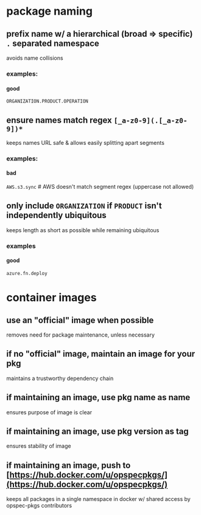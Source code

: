 # package naming

## prefix name w/ a hierarchical (broad => specific) `.` separated namespace
avoids name collisions

### examples: 

#### good
`ORGANIZATION.PRODUCT.OPERATION`

## ensure names match regex `[_a-z0-9](.[_a-z0-9])*`
keeps names URL safe & allows easily splitting apart segments

### examples:

#### bad
`AWS.s3.sync` # AWS doesn't match segment regex (uppercase not allowed)  

## only include `ORGANIZATION` if `PRODUCT` isn't independently ubiquitous
keeps length as short as possible while remaining ubiquitous

### examples

#### good
`azure.fn.deploy`

# container images

## use an "official" image when possible
removes need for package maintenance, unless necessary

## if no "official" image, maintain an image for your pkg
maintains a trustworthy dependency chain

## if maintaining an image, use pkg name as name
ensures purpose of image is clear

## if maintaining an image, use pkg version as tag
ensures stability of image

## if maintaining an image, push to [https://hub.docker.com/u/opspecpkgs/](https://hub.docker.com/u/opspecpkgs/)
keeps all packages in a single namespace in docker w/ shared access by opspec-pkgs contributors

